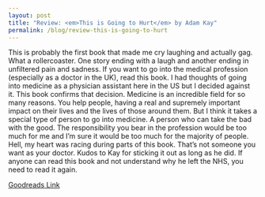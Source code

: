 ```yaml
---
layout: post
title: "Review: <em>This is Going to Hurt</em> by Adam Kay"
permalink: /blog/review-this-is-going-to-hurt
---
```


This is probably the first book that made me cry laughing and actually gag. What a rollercoaster. One story ending with a laugh and another ending in unfiltered pain and sadness. If you want to go into the medical profession (especially as a doctor in the UK), read this book. I had thoughts of going into medicine as a physician assistant here in the US but I decided against it. This book confirms that decision. Medicine is an incredible field for so many reasons. You help people, having a real and supremely important impact on their lives and the lives of those around them. But I think it takes a special type of person to go into medicine. A person who can take the bad with the good. The responsibility you bear in the profession would be too much for me and I’m sure it would be too much for the majority of people. Hell, my heart was racing during parts of this book. That’s not someone you want as your doctor. Kudos to Kay for sticking it out as long as he did. If anyone can read this book and not understand why he left the NHS, you need to read it again.

[Goodreads Link](https://www.goodreads.com/book/show/35510008-this-is-going-to-hurt)